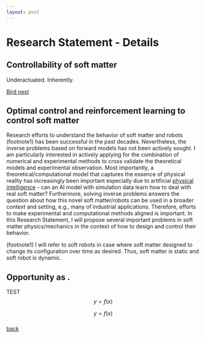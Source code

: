```yaml
---
layout: post
---
```


# Research Statement - Details

## Controllability of soft matter

Underactuated. Inherently.

[Bird nest](!nest-photo-seas-news.jpg)

## Optimal control and reinforcement learning to control soft matter

Research efforts to understand the behavior of soft matter and robots (footnote1) has been successful in the past decades. Nevertheless, the inverse problems based on forward models has not been actively sought. I am particularly interested in actively applying for the combination of numerical and experimental methods to cross validate the theoretical models and experimental observation. Most importantly, a theoretical/computational model that captures the essence of physical reality has increasingly been important especially due to artificial [physical intelligence](https://www.physicalintelligence.company/) - can an AI model with simulation data learn how to deal with real soft matter? Furthermore, solving inverse problems answers the question about how this novel soft matter/robots can be used in a broader context and setting, e.g., many of industrial applications. Therefore, efforts to make experimental and computational methods aligned is important. In this Research Statement, I will propose several important problems in soft matter physics/mechanics in the context of how to design and control their behavior.

(footnote1) I will refer to soft robots in case where soft matter designed to change its configuration over time as desired. Thus, soft matter is static and soft robot is dynamic.

## Opportunity as .

TEST $$y = f(x)$$

$$y = f(x)$$

###

[back](./)

